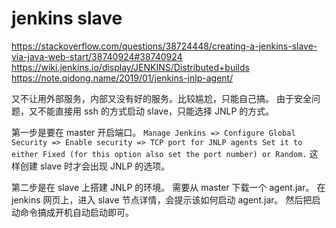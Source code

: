 # jenkins slave

https://stackoverflow.com/questions/38724448/creating-a-jenkins-slave-via-java-web-start/38740924#38740924
https://wiki.jenkins.io/display/JENKINS/Distributed+builds
https://note.qidong.name/2019/01/jenkins-jnlp-agent/

又不让用外部服务，内部又没有好的服务。比较尴尬，只能自己搞。
由于安全问题，又不能直接用 ssh 的方式启动 slave，只能选择 JNLP 的方式。

第一步是要在 master 开启端口。
`Manage Jenkins => Configure Global Security => Enable security => TCP port for JNLP agents Set it to either Fixed (for this option also set the port number) or Random.`
这样创建 slave 时才会出现 JNLP 的选项。

第二步是在 slave 上搭建 JNLP 的环境。
需要从 master 下载一个 agent.jar。
在 jenkins 网页上，进入 slave 节点详情，会提示该如何启动 agent.jar。
然后把启动命令搞成开机自动启动即可。
